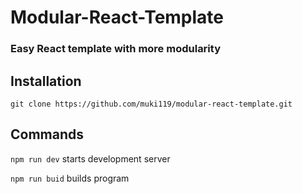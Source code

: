 # Modular-React-Template

### Easy React template with more modularity 

## Installation 
```git clone https://github.com/muki119/modular-react-template.git```

## Commands

```npm run dev``` starts development server



```npm run buid``` builds program

